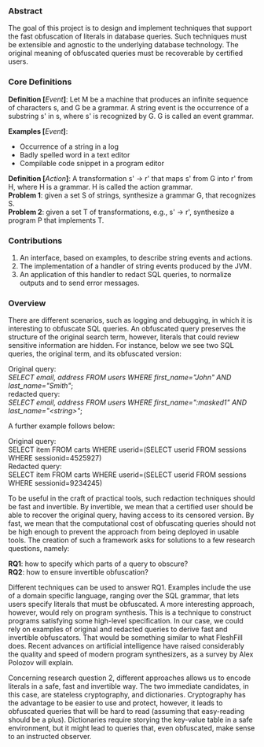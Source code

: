 ### Abstract
The goal of this project is to design and implement techniques that support the fast obfuscation of literals in database queries. Such techniques must be extensible and agnostic to the underlying database technology. The original meaning of obfuscated queries must be recoverable by certified users.

### Core Definitions
**Definition [**_Event_**]**: Let M be a machine that produces an infinite sequence of characters s, and G be a grammar. A string event is the occurrence of a substring s' in s, where s' is recognized by G. G is called an event grammar.

**Examples [**_Event_**]**:
* Occurrence of a string in a log
* Badly spelled word in a text editor
* Compilable code snippet in a program editor

**Definition [**_Action_**]**: A transformation s' → r' that maps s' from G into r' from H, where H is a grammar. H is called the action grammar.<br>
**Problem 1**: given a set S of strings, synthesize a grammar G, that recognizes S.<br>
**Problem 2**: given a set T of transformations, e.g., s' → r', synthesize a program P that implements T.

### Contributions
1. An interface, based on examples, to describe string events and actions.
2. The implementation of a handler of string events produced by the JVM.
3. An application of this handler to redact SQL queries, to normalize outputs and to send error messages.


### Overview
There are different scenarios, such as logging and debugging, in which it is interesting to obfuscate SQL queries. An obfuscated query preserves the structure of the original search term, however, literals that could review sensitive information are hidden. For instance, below we see two SQL queries, the original term, and its obfuscated version:

Original query:</br>
_SELECT email, address FROM users WHERE first_name="John" AND last_name="Smith"_;</br>
redacted query:</br>
_SELECT email, address FROM users WHERE first_name=":masked1" AND last_name="\<string\>"_;

A further example follows below:

Original query:</br>
SELECT item FROM carts WHERE userid=(SELECT userid FROM sessions WHERE sessionid=4525927)</br>
Redacted query:</br>
SELECT item FROM carts WHERE userid=(SELECT userid FROM sessions WHERE sessionid=9234245)

To be useful in the craft of practical tools, such redaction techniques should be fast and invertible. By invertible, we mean that a certified user should be able to recover the original query, having access to its censored version. By fast, we mean that the computational cost of obfuscating queries should not be high enough to prevent the approach from being deployed in usable tools. The creation of such a framework asks for solutions to a few research questions, namely:

**RQ1**: how to specify which parts of a query to obscure?</br>
**RQ2**: how to ensure invertible obfuscation?

Different techniques can be used to answer RQ1. Examples include the use of a domain specific language, ranging over the SQL grammar, that lets users specify literals that must be obfuscated. A more interesting approach, however, would rely on program synthesis. This is a technique to construct programs satisfying some high-level specification. In our case, we could rely on examples of original and redacted queries to derive fast and invertible obfuscators. That would be something similar to what FleshFill does. Recent advances on artificial intelligence have raised considerably the quality and speed of modern program synthesizers, as a survey by Alex Polozov will explain.

Concerning research question 2, different approaches allows us to encode literals in a safe, fast and invertible way. The two immediate candidates, in this case, are stateless cryptography, and dictionaries. Cryptography has the advantage to be easier to use and protect, however, it leads to obfuscated queries that will be hard to read (assuming that easy-reading should be a plus). Dictionaries require storying the key-value table in a safe environment, but it might lead to queries that, even obfuscated, make sense to an instructed observer.
